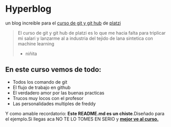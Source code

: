 # Hyperblog
un blog increible para el [curso de git y git hub](https://platzi.com/cursos/git-github/ "curso de git y git hub") de [platzi](https://platzi.com/ "platzi")
>El curso de git y git hub de platzi es lo que me hacia falta para triplicar mi salari y lanzarme al a industria del tejido de lana sintetica con machine learning
>- niñita

## En este curso vemos de todo:
- Todos los comando de git
- El flujo de trabajo en github
- El verdadero amor por las buenas practicas
- Trucos muy locos con el profesor
- Las personalidades multiples de freddy

Y como amable recordatorio: **Este README.md es un chiste**.Diseñado para el ejemplo.Si llegas aca NO TE LO TOMES EN SERIO y [**mejor ve al curso.**](https://platzi.com/cursos/git-github/ "mejor ve al curso.")

